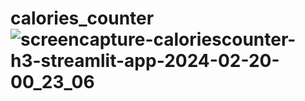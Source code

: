 # calories_counter![screencapture-caloriescounter-h3-streamlit-app-2024-02-20-00_23_06](https://github.com/yogesh0127/calories_counter/assets/78494708/42171bd2-bf74-4efa-b3e8-ff1b7a5d8a39)
